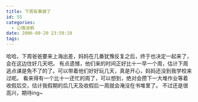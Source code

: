 ```yaml
---
title: 下周有事做了
id: 55
categories:
  - 心情涂鸦
date: 2006-09-20 23:59:19
tags:
---
```


 哈哈，下周爸爸要来上海出差，妈妈在几番犹豫反复之后，终于也决定一起来了，会在这边住好几天吧。
 有点遗憾，他们来的时间正好比十一早一个周，估计下周逃点课是免不了的了。可以带着他们好好玩几天，真是开心，妈妈还没到我学校来过呢。
 看来得有一个比十一还忙的周了，可以想到，绝对会攒下一大堆作业等着收假后交，估计我假期的后几天及收假后一周就会淹没在书堆里了。
 不过还是很高兴，期待ing~
